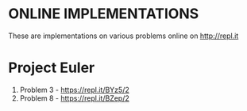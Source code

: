 ONLINE IMPLEMENTATIONS
======================
These are implementations on various problems online on http://repl.it

Project Euler
=============
1. Problem 3 - https://repl.it/BYz5/2
2. Problem 8 - https://repl.it/BZep/2

